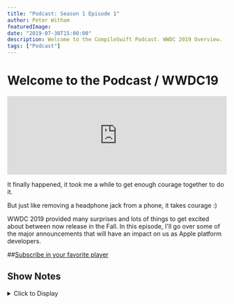 ```yaml
---
title: "Podcast: Season 1 Episode 1"
author: Peter Witham
featuredImage:
date: "2019-07-30T15:00:00"
description: Welcome to the CompileSwift Podcast. WWDC 2019 Overview.
tags: ["Podcast"]
---
```


# Welcome to the Podcast / WWDC19

<iframe width="100%" height="180" frameborder="no" scrolling="no" seamless src="https://share.transistor.fm/e/38152ba8/dark"></iframe>

It finally happened, it took me a while to get enough courage together to do it.

But just like removing a headphone jack from a phone, it takes courage :)

WWDC 2019 provided many surprises and lots of things to get excited about between now
release in the Fall. In this episode, I'll go over some of the major announcements that
will have an impact on us as Apple platform developers.

##[Subscribe in your favorite player](https://pw.d.pr/5TbjRs)

## Show Notes

<details>
<summary>Click to Display</summary>

**watchOS 6**

- New watch faces
- Taptic hourly chimes
- Apps from apple
- Voice memo
- Audio books
- Calculator
- Tip Calculator
- API’s for independent apps no longer needing iPhone apps
- Audio streaming API
- Apple Watch AppStore

**iOS 13**

- 30% faster FaceID
- 50% smaller app downloads
- 60% smaller update app downloads
- Twice as fast app launch speed
- Dark mode
- Swipe mode on keyboard
- Reminders overhaul to be more todo app like
- New maps with far more detail
- “Sign in with Apple” across all platforms
- Memoji sticker packs automatically created for you
- Photo editing tools can now be used on videos
- Separate iCloud accounts

**iPadOS**

- Widgets on the home screen
- Split view now available across apps
- App Expose on iPad
- Files App SMB, Thumb drive and USB drives supported
- Safari desktop class browsing
- Safari download manager
- Improved selection tool
- 3 finger pinch to copy and paste
- 3 finger swipe to undo
- 9ms pencil latency instead of old 20ms
- PencilKit API
- Compact Keyboard now available
- Swipe from corner with pencil to enter markup

**macOS Catalina**

- iTunes is now Apple Music
- Apple Podcasts app
- AppleTV app
- SideCar - iPad as second display for Mac
- Catalyst now available in Xcode on Catalina for working with iPad apps on macOS

**AR**

- RealityKit
- RealityComposer
- ARKit 3

**Swift**

- 450,000 apps on store using Swift
- SwiftUI is available across all platforms
  </details>

